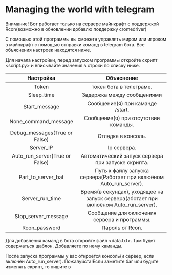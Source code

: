 # Managing the world with telegram
Внимание! Бот работает только на сервере майнкрафт
с поддержкой Rcon(возможно в обновлении добавлю поддержку cromedriver)

С помощью этой программы вы сможете управлять
миром или игроком в майнкрафт с помощью отправки команд в telegram бота.
Все объяснения настроек находятся ниже.

Для начала настройки, перед запуском программы
откройте скрипт <script.py> и вписывайте значения в строки
по списку ниже.

| Настройка | Объяснение  |
| :---:   | :-: |
| Token | токен бота в телеграме.|
| Sleep_time | Задержка между сообщениями |
| Start_message | Сообщение(я) при каманде /start.|
| None_command_message | Сообщение(я) при отсутствии команды.|
| Debug_messages(True or False) | Отладка в консоль.|
| Server_IP | Ip сервера.|
| Auto_run_server(True or False) | Автоматический запуск сервера при запуске скрипта. |
| Part_to_server_bat | Путь к файлу запуска сервера(Работает при вклюёном Auto_run_server). |
| Server_run_time | Время(в секундах), уходящее на запуск сервера(аботает при вклюёном Auto_run_server). |
| Stop_server_message | Сообщение для оключения сервера и программы. |
| Rcon_password | Пароль от Rcon. |

Для добавления каманд в бота откройте файл <data.txt>.
Там будет содержаться шаблон. Добавляете по нему каманды.

После запуска программы у вас откроется консоль(и сервер,  если включён Auto_run_server).
Пожалуйста!Если заметите баг или будите изменять скрипт, то пишите в
